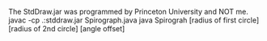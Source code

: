 The StdDraw.jar was programmed by Princeton University and NOT me.
javac -cp .:stddraw.jar Spirograph.java
java Spirograh [radius of first circle] [radius of 2nd circle] [angle offset]
